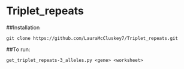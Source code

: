 # Triplet_repeats

##Installation

```
git clone https://github.com/LauraMcCluskey7/Triplet_repeats.git 
```



##To run:


```
get_triplet_repeats-3_alleles.py <gene> <worksheet>

```

